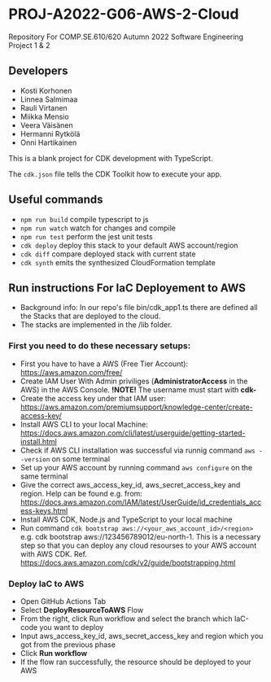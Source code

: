 # PROJ-A2022-G06-AWS-2-Cloud
Repository For COMP.SE.610/620 Autumn 2022 Software Engineering Project 1 &amp; 2

## Developers
* Kosti Korhonen
* Linnea Salmimaa
* Rauli Virtanen
* Miikka Mensio
* Veera Väisänen
* Hermanni Rytkölä
* Onni Hartikainen

This is a blank project for CDK development with TypeScript.

The `cdk.json` file tells the CDK Toolkit how to execute your app.

## Useful commands

* `npm run build`   compile typescript to js
* `npm run watch`   watch for changes and compile
* `npm run test`    perform the jest unit tests
* `cdk deploy`      deploy this stack to your default AWS account/region
* `cdk diff`        compare deployed stack with current state
* `cdk synth`       emits the synthesized CloudFormation template

## Run instructions For IaC Deployement to AWS
* Background info: In our repo's file bin/cdk_app1.ts there are defined all the Stacks that are deployed to the cloud.
* The stacks are implemented in the /lib folder. 

### First you need to do these necessary setups:

* First you have to have a AWS (Free Tier Account): https://aws.amazon.com/free/
* Create IAM User With Admin priviliges (**AdministratorAccess** in the AWS) in the AWS Console. **!NOTE!** The username must start with **cdk-**
* Create the access key under that IAM user: https://aws.amazon.com/premiumsupport/knowledge-center/create-access-key/
* Install AWS CLI to your local Machine: https://docs.aws.amazon.com/cli/latest/userguide/getting-started-install.html
* Check if AWS CLI installation was successful via runnig command `aws --version` on some terminal
* Set up your AWS account by running command `aws configure` on the same terminal
* Give the correct aws_access_key_id, aws_secret_access_key and region. Help can be found e.g. from: https://docs.aws.amazon.com/IAM/latest/UserGuide/id_credentials_access-keys.html
* Install AWS CDK, Node.js and TypeScript to your local machine
* Run command `cdk bootstrap aws://<your_aws_account_id>/<region>` e.g. cdk bootstrap aws://123456789012/eu-north-1. This is a necessary step so that you can deploy any cloud resourses to your AWS account with AWS CDK. Ref. https://docs.aws.amazon.com/cdk/v2/guide/bootstrapping.html

### Deploy IaC to AWS
* Open GitHub Actions Tab
* Select **DeployResourceToAWS** Flow
* From the right, click Run workflow and select the branch which IaC-code you want to deploy
* Input aws_access_key_id, aws_secret_access_key and region which you got from the previous phase
* Click **Run workflow**
* If the flow ran successfully, the resource should be deployed to your AWS


